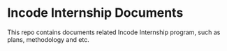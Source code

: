 # Incode Internship Documents

This repo contains documents related Incode Internship program,
such as plans, methodology and etc.
